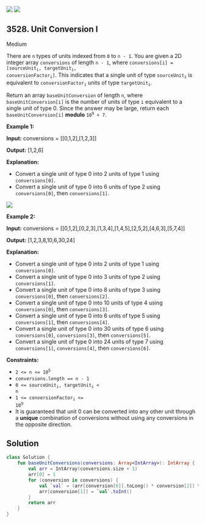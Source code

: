 [![](https://img.shields.io/github/stars/javadev/LeetCode-in-Kotlin?label=Stars&style=flat-square)](https://github.com/javadev/LeetCode-in-Kotlin)
[![](https://img.shields.io/github/forks/javadev/LeetCode-in-Kotlin?label=Fork%20me%20on%20GitHub%20&style=flat-square)](https://github.com/javadev/LeetCode-in-Kotlin/fork)

## 3528\. Unit Conversion I

Medium

There are `n` types of units indexed from `0` to `n - 1`. You are given a 2D integer array `conversions` of length `n - 1`, where <code>conversions[i] = [sourceUnit<sub>i</sub>, targetUnit<sub>i</sub>, conversionFactor<sub>i</sub>]</code>. This indicates that a single unit of type <code>sourceUnit<sub>i</sub></code> is equivalent to <code>conversionFactor<sub>i</sub></code> units of type <code>targetUnit<sub>i</sub></code>.

Return an array `baseUnitConversion` of length `n`, where `baseUnitConversion[i]` is the number of units of type `i` equivalent to a single unit of type 0. Since the answer may be large, return each `baseUnitConversion[i]` **modulo** <code>10<sup>9</sup> + 7</code>.

**Example 1:**

**Input:** conversions = \[\[0,1,2],[1,2,3]]

**Output:** [1,2,6]

**Explanation:**

*   Convert a single unit of type 0 into 2 units of type 1 using `conversions[0]`.
*   Convert a single unit of type 0 into 6 units of type 2 using `conversions[0]`, then `conversions[1]`.

![](https://assets.leetcode.com/uploads/2025/03/12/example1.png)

**Example 2:**

**Input:** conversions = \[\[0,1,2],[0,2,3],[1,3,4],[1,4,5],[2,5,2],[4,6,3],[5,7,4]]

**Output:** [1,2,3,8,10,6,30,24]

**Explanation:**

*   Convert a single unit of type 0 into 2 units of type 1 using `conversions[0]`.
*   Convert a single unit of type 0 into 3 units of type 2 using `conversions[1]`.
*   Convert a single unit of type 0 into 8 units of type 3 using `conversions[0]`, then `conversions[2]`.
*   Convert a single unit of type 0 into 10 units of type 4 using `conversions[0]`, then `conversions[3]`.
*   Convert a single unit of type 0 into 6 units of type 5 using `conversions[1]`, then `conversions[4]`.
*   Convert a single unit of type 0 into 30 units of type 6 using `conversions[0]`, `conversions[3]`, then `conversions[5]`.
*   Convert a single unit of type 0 into 24 units of type 7 using `conversions[1]`, `conversions[4]`, then `conversions[6]`.

**Constraints:**

*   <code>2 <= n <= 10<sup>5</sup></code>
*   `conversions.length == n - 1`
*   <code>0 <= sourceUnit<sub>i</sub>, targetUnit<sub>i</sub> < n</code>
*   <code>1 <= conversionFactor<sub>i</sub> <= 10<sup>9</sup></code>
*   It is guaranteed that unit 0 can be converted into any other unit through a **unique** combination of conversions without using any conversions in the opposite direction.

## Solution

```kotlin
class Solution {
    fun baseUnitConversions(conversions: Array<IntArray>): IntArray {
        val arr = IntArray(conversions.size + 1)
        arr[0] = 1
        for (conversion in conversions) {
            val `val` = (arr[conversion[0]].toLong() * conversion[2]) % 1000000007
            arr[conversion[1]] = `val`.toInt()
        }
        return arr
    }
}
```